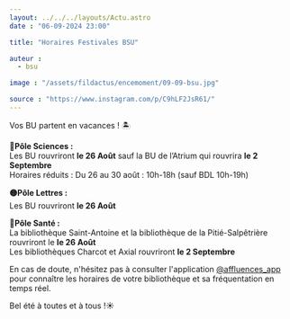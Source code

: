 ```yaml
---
layout: ../../../layouts/Actu.astro
date : "06-09-2024 23:00"

title: "Horaires Festivales BSU"

auteur :
  - bsu

image : "/assets/fildactus/encemoment/09-09-bsu.jpg"

source : "https://www.instagram.com/p/C9hLF2JsR61/"
---
```


Vos BU partent en vacances ! 🏝

__🔵Pôle Sciences :__  
Les BU rouvriront __le 26 Août__ sauf la BU de l’Atrium qui rouvrira __le 2 Septembre__  
Horaires réduits : Du 26 au 30 août : 10h-18h (sauf BDL 10h-19h)

__🟡Pôle Lettres :__  
Les BU rouvriront __le 26 Août__

__🔴Pôle Santé :__  
La bibliothèque Saint-Antoine et la bibliothèque de la Pitié-Salpêtrière rouvriront le __le 26 Août__  
Les bibliothèques Charcot et Axial rouvriront __le 2 Septembre__

En cas de doute, n'hésitez pas à consulter l'application [@affluences_app](https://www.instagram.com/affluences_app/) pour connaître les horaires de votre bibliothèque et sa fréquentation en temps réel.

Bel été à toutes et à tous !☀️